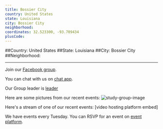 ```yaml
---
title: Bossier City
country: United States
state: Louisiana
city: Bossier City
neighborhood: 
coordinates: 32.523300, -93.709434
plusCode:
---
```


##Country: United States
##State: Louisiana
##City: Bossier City
##Neighborhood: 
*****
Join our [Facebook group](https://www.facebook.com/groups/381135042380814/).

You can chat with us on [chat app]().

Our Group leader is [leader]()

Here are some pictures from our recent events:
![study-group-image]()

Here's a stream of one of our recent events:
[video hosting platform embed]

We have events every Tuesday. You can RSVP for an event on [event platform]().
